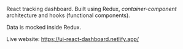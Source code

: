 React tracking dashboard. Built using Redux, *container-component* architecture and hooks (functional components).

Data is mocked inside Redux.

Live website: https://ui-react-dashboard.netlify.app/